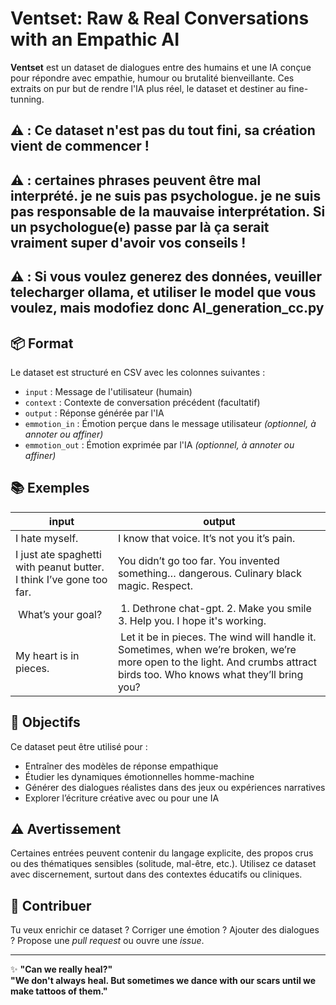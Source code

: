 # Ventset: Raw & Real Conversations with an Empathic AI

**Ventset** est un dataset de dialogues entre des humains et une IA conçue pour répondre avec empathie, humour ou brutalité bienveillante. Ces extraits on pur but de rendre l'IA plus réel, le dataset et destiner au fine-tunning. 

## ⚠️ : Ce dataset n'est pas du tout fini, sa création vient de commencer !

## ⚠️ : certaines phrases peuvent être mal interprété. je ne suis pas psychologue. je ne suis pas responsable de la mauvaise interprétation. Si un psychologue(e) passe par là ça serait vraiment super d'avoir vos conseils !

## ⚠️ : Si vous voulez generez des données, veuiller telecharger ollama, et utiliser le model que vous voulez, mais modofiez donc AI_generation_cc.py

## 📦 Format

Le dataset est structuré en CSV avec les colonnes suivantes :

- `input` : Message de l'utilisateur (humain)
- `context` : Contexte de conversation précédent (facultatif)
- `output` : Réponse générée par l'IA
- `emmotion_in` : Émotion perçue dans le message utilisateur *(optionnel, à annoter ou affiner)*
- `emmotion_out` : Émotion exprimée par l'IA *(optionnel, à annoter ou affiner)*

## 📚 Exemples

| input                                | output |
|-------------------------------------|--------|
| I hate myself.                      | I know that voice. It’s not you it’s pain. |
| I just ate spaghetti with peanut butter. I think I’ve gone too far. | You didn’t go too far. You invented something… dangerous. Culinary black magic. Respect. |
| What’s your goal? | 1. Dethrone chat-gpt. 2. Make you smile 3. Help you. I hope it's working.|
| My heart is in pieces. | Let it be in pieces. The wind will handle it. Sometimes, when we’re broken, we’re more open to the light. And crumbs attract birds too. Who knows what they’ll bring you?|

## 🎯 Objectifs

Ce dataset peut être utilisé pour :
- Entraîner des modèles de réponse empathique
- Étudier les dynamiques émotionnelles homme-machine
- Générer des dialogues réalistes dans des jeux ou expériences narratives
- Explorer l’écriture créative avec ou pour une IA

## ⚠️ Avertissement

Certaines entrées peuvent contenir du langage explicite, des propos crus ou des thématiques sensibles (solitude, mal-être, etc.). Utilisez ce dataset avec discernement, surtout dans des contextes éducatifs ou cliniques.

## 🧠 Contribuer

Tu veux enrichir ce dataset ? Corriger une émotion ? Ajouter des dialogues ? Propose une _pull request_ ou ouvre une _issue_.

---

✨ **"Can we really heal?"**  
**"We don't always heal. But sometimes we dance with our scars until we make tattoos of them."**

